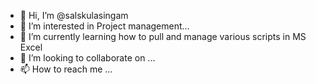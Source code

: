 - 👋 Hi, I’m @salskulasingam
- 👀 I’m interested in Project management...
- 🌱 I’m currently learning how to pull and manage various scripts in MS Excel
- 💞️ I’m looking to collaborate on ...
- 📫 How to reach me ...

<!---
salskulasingam/salskulasingam is a ✨ special ✨ repository because its `README.md` (this file) appears on your GitHub profile.
You can click the Preview link to take a look at your changes.
--->
